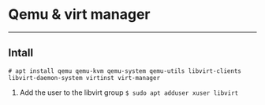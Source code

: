 # Qemu & virt manager
---

## Intall
`# apt install qemu qemu-kvm qemu-system qemu-utils libvirt-clients libvirt-daemon-system virtinst virt-manager`

 1. Add the user to the libvirt group
`$ sudo apt adduser xuser libvirt`